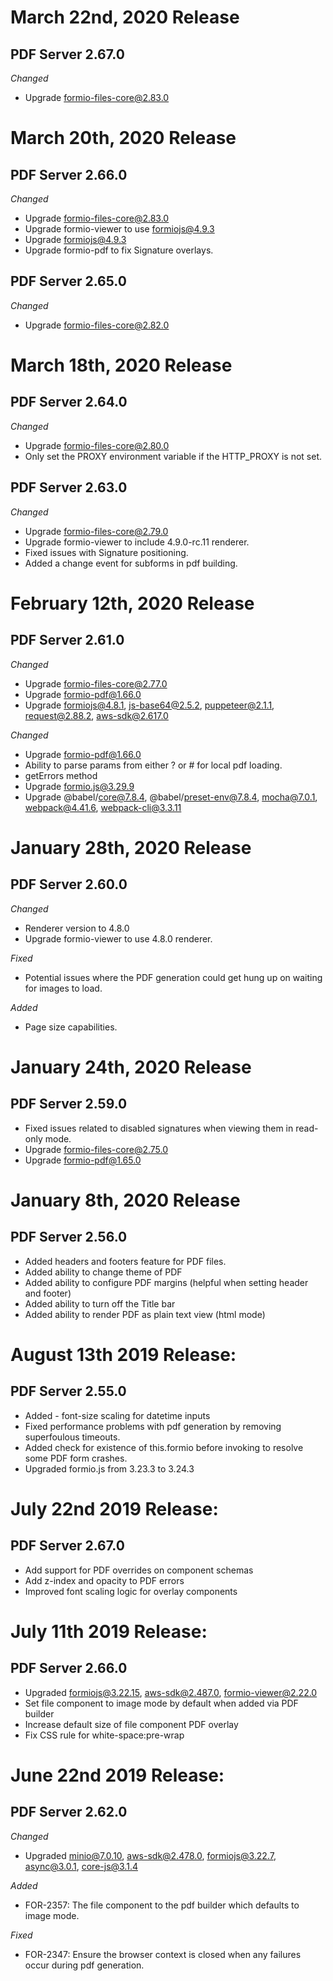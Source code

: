 # March 22nd, 2020 Release
## PDF Server 2.67.0
*Changed*
* Upgrade formio-files-core@2.83.0

# March 20th, 2020 Release
## PDF Server 2.66.0
*Changed*
* Upgrade formio-files-core@2.83.0
* Upgrade formio-viewer to use formiojs@4.9.3
* Upgrade formiojs@4.9.3
* Upgrade formio-pdf to fix Signature overlays.

## PDF Server 2.65.0
*Changed*
* Upgrade formio-files-core@2.82.0

# March 18th, 2020 Release
## PDF Server 2.64.0
*Changed*
* Upgrade formio-files-core@2.80.0
* Only set the PROXY environment variable if the HTTP_PROXY is not set.

## PDF Server 2.63.0
*Changed*
* Upgrade formio-files-core@2.79.0
* Upgrade formio-viewer to include 4.9.0-rc.11 renderer.
* Fixed issues with Signature positioning.
* Added a change event for subforms in pdf building.

# February 12th, 2020 Release
## PDF Server 2.61.0
*Changed*
* Upgrade formio-files-core@2.77.0
* Upgrade formio-pdf@1.66.0
* Upgrade formiojs@4.8.1, js-base64@2.5.2, puppeteer@2.1.1, request@2.88.2, aws-sdk@2.617.0

*Changed*
* Upgrade formio-pdf@1.66.0
* Ability to parse params from either ? or # for local pdf loading.
* getErrors method
* Upgrade formio.js@3.29.9
* Upgrade @babel/core@7.8.4, @babel/preset-env@7.8.4, mocha@7.0.1, webpack@4.41.6, webpack-cli@3.3.11

# January 28th, 2020 Release
## PDF Server 2.60.0
*Changed*
* Renderer version to 4.8.0
* Upgrade formio-viewer to use 4.8.0 renderer.

*Fixed*
* Potential issues where the PDF generation could get hung up on waiting for images to load.

*Added*
* Page size capabilities.

# January 24th, 2020 Release

## PDF Server 2.59.0
* Fixed issues related to disabled signatures when viewing them in read-only mode.
* Upgrade formio-files-core@2.75.0
* Upgrade formio-pdf@1.65.0

# January 8th, 2020 Release
## PDF Server 2.56.0
* Added headers and footers feature for PDF files.
* Added ability to change theme of PDF
* Added ability to configure PDF margins (helpful when setting header and footer)
* Added ability to turn off the Title bar
* Added ability to render PDF as plain text view (html mode)

# August 13th 2019 Release:
## PDF Server 2.55.0
* Added -  font-size scaling for datetime inputs
* Fixed performance problems with pdf generation by removing superfoulous timeouts.
* Added check for existence of this.formio before invoking to resolve some PDF form crashes.
* Upgraded formio.js from 3.23.3 to 3.24.3

# July 22nd 2019 Release:
## PDF Server 2.67.0
* Add support for PDF overrides on component schemas
* Add z-index and opacity to PDF errors
* Improved font scaling logic for overlay components

# July 11th 2019 Release:
## PDF Server 2.66.0

* Upgraded formiojs@3.22.15, aws-sdk@2.487.0, formio-viewer@2.22.0
* Set file component to image mode by default when added via PDF builder
* Increase default size of file component PDF overlay
* Fix CSS rule for white-space:pre-wrap

# June 22nd 2019 Release:
## PDF Server 2.62.0
*Changed*
* Upgraded minio@7.0.10, aws-sdk@2.478.0, formiojs@3.22.7, async@3.0.1, core-js@3.1.4

*Added*
* FOR-2357: The file component to the pdf builder which defaults to image mode.

*Fixed*
* FOR-2347: Ensure the browser context is closed when any failures occur during pdf generation.
